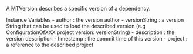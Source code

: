 A MTVersion describes a specific version of a dependency.

Instance Variables
	- author : the version author
	- versionString : a version String that can be used to load the described version (e.g ConfigurationOfXXX project version: versionString)
	- description : the version description 
	- timestamp : the commit time of this version
	- project : a reference to the described project